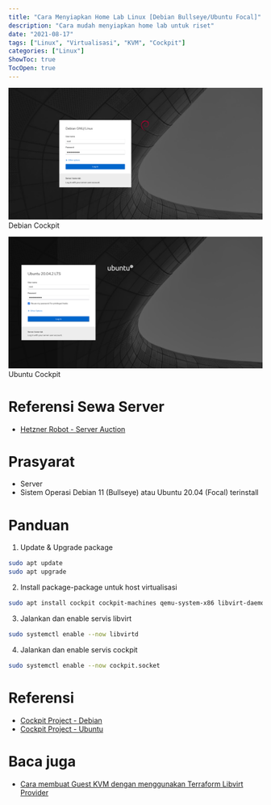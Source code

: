 ```yaml
---
title: "Cara Menyiapkan Home Lab Linux [Debian Bullseye/Ubuntu Focal]"
description: "Cara mudah menyiapkan home lab untuk riset"
date: "2021-08-17"
tags: ["Linux", "Virtualisasi", "KVM", "Cockpit"]
categories: ["Linux"]
ShowToc: true
TocOpen: true
---
```


![](/images/cara-menyiapkan-home-lab-debian.png)
Debian Cockpit

![](/images/cara-menyiapkan-home-lab-ubuntu.png)
Ubuntu Cockpit

# Referensi Sewa Server
- [Hetzner Robot - Server Auction](https://www.hetzner.com/sb)

# Prasyarat
- Server
- Sistem Operasi Debian 11 (Bullseye) atau Ubuntu 20.04 (Focal) terinstall

# Panduan
1. Update & Upgrade package 
```bash
sudo apt update
sudo apt upgrade
```

2. Install package-package untuk host virtualisasi
```bash
sudo apt install cockpit cockpit-machines qemu-system-x86 libvirt-daemon-system libvirt-clients bridge-utils
```

3. Jalankan dan enable servis libvirt
```bash
sudo systemctl enable --now libvirtd
```

4. Jalankan dan enable servis cockpit
```bash
sudo systemctl enable --now cockpit.socket
```

# Referensi
- [Cockpit Project - Debian](https://cockpit-project.org/running#debian)
- [Cockpit Project - Ubuntu](https://cockpit-project.org/running#ubuntu)

# Baca juga
- [Cara membuat Guest KVM dengan menggunakan Terraform Libvirt Provider](/posts/linux/cara-menggunakan-terraform-libvirt-provider/)